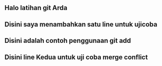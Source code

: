 ## Halo latihan git Arda
## Disini saya menambahkan satu line untuk ujicoba
## Disini adalah contoh penggunaan git add
## Disini line Kedua untuk uji coba merge conflict
